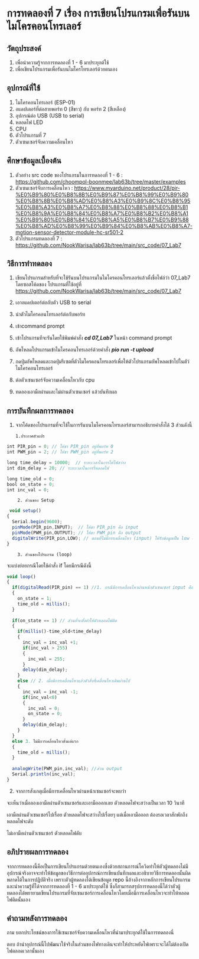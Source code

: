 # การทดลองที่ 7 เรื่อง การเขียนโปรแกรมเพื่อรันบนไมโครคอนโทรเลอร์

## วัตถุประสงค์
1. เพื่อนำความรู้จากการทดลองที่ 1 - 6 มาประยุกต์ใช้
2. เพื่อเขียนโปรแกรมเพื่อรันบนไมโครโทรเลอร์ด้วยตนเอง

## อุปกรณ์ที่ใช้
1. ไมโครคอนโทรเลอร์ (ESP-01)
2. อแดปเตอร์ที่ต่อสายพอร์ท 0 (สีขาว) กับ พอร์ท 2 (สีเหลือง)
3. อุปกรณ์ต่อ USB (USB to serial)
4. หลอดไฟ LED
5. CPU
6. ตัวโปรแกรมที่ 7
7. ตัวเซนเซอร์จับความเคลื่อนไหว


## ศึกษาข้อมูลเบื้องต้น
1. ตัวอย่าง src code ของโปรแกรมในการทดลองที่ 1 - 6 : https://github.com/choompol-boonmee/lab63b/tree/master/examples
2. ตัวเซนเซอร์จับการเคลื่อนไหว : https://www.myarduino.net/product/28/pir-%E0%B9%80%E0%B8%8B%E0%B9%87%E0%B8%99%E0%B9%80%E0%B8%8B%E0%B8%AD%E0%B8%A3%E0%B9%8C%E0%B8%95%E0%B8%A3%E0%B8%A7%E0%B8%88%E0%B8%88%E0%B8%B1%E0%B8%9A%E0%B8%84%E0%B8%A7%E0%B8%B2%E0%B8%A1%E0%B9%80%E0%B8%84%E0%B8%A5%E0%B8%B7%E0%B9%88%E0%B8%AD%E0%B8%99%E0%B9%84%E0%B8%AB%E0%B8%A7-motion-sensor-detector-module-hc-sr501-2
3. ตัวโปรแกรมทดลองที่ 7 : https://github.com/NookWarisa/lab63b/tree/main/src_code/07_Lab7

 
## วิธีการทำทดลอง
1. เขียนโปรแกรมสำหรับที่จะใช้รันบนโปรแกรมในไมโครคอนโทรเลอร์แล้วตั้งชื่อไฟล์ว่า 07_Lab7 
โดยซอสโค้ดของ โปรแกรมที่ใช้อยู่ที่  https://github.com/NookWarisa/lab63b/tree/main/src_code/07_Lab7

2. เอาอแดปเตอร์ต่อกับตัว USB to serial
3. นำตัวไมโครคอนโทรเลอร์ต่อกับพอร์ท
4. เข้าcommand prompt
5. เข้าโปรแกรมทีจะรันโดยใช้พิมพ์คำสั่ง ***cd 07_Lab7*** ในหน้า command prompt
6. อัพโหลดโปรแกรมเข้าไมโครคอนโทรเลอร์ด้วยคำสั่ง ***pio run -t upload***
7. กดปุ่มอัพโหลดและกดปุ่มรีเซตที่ตัวไมโครคอนโทรเลอร์เพื่อให้ตัวโปรแกรมอัพโหลดเข้าไปในตัว่ไมโครคอนโทรเลอร์
8. ต่อตัวเซนเซอร์จับความเคลื่อนไหวกับ cpu
9. ทดลองเอามือผ่านและไม่ผ่านตัวเซนเซอร์ แล้วบันทึกผล 

## การบันทึกผลการทดลอง
1. จากโค้ดของโปรแกรมที่จะใช้ในการรันบนไมโครคอนโทรเลอร์สามารถอธิบายคำสั่งได้ 3 ส่วนดังนี้
 
       1.ประกาศตัวแปร
```javascript
int PIR_pin = 0; // ให้ขา PIR_pin อยู่ที่พอร์ท 0
int PWM_pin = 2; // ให้ขา PWM_pin อยู่ที่พอร์ท 2

long time_delay = 10000;  // ระยะเวลาในการให้ไฟสว่าง
int dim_delay = 20; // ระยะเวลาในการรี่หลอดไฟ

long time_old = 0; 
bool on_state = 0;  
int inc_val = 0; 
```
        2. ส่วนของ Setup
```javascript        
 void setup() 
{
  Serial.begin(9600);
  pinMode(PIR_pin,INPUT);  // ให้ขา PIR_pin คือ input 
  pinMode(PWM_pin,OUTPUT); // ให้ขา PWM_pin คือ output
  digitalWrite(PIR_pin,LOW); // ตอนที่ไม่มีการเคลื่อนไหว (input) ให้รับข้อมูลเป็น low (0)
}
```
        3. ส่วนของโปรแกรม (loop)
จะแบ่งย่อยกรณีโดยใช้คำสั่ง if โดยมีกรณีดังนี้
```javascript
void loop() 
{
  if(digitalRead(PIR_pin) == 1) //1. กรณีมีการเคลื่อนไหวผ่านหน้าตัวเซนเซอร์ input คือ 1 
  {
    on_state = 1;
    time_old = millis(); 
  }
  
  if(on_state == 1) // ส่วนที่จะตั้งค่าให้ตัวหลอดไฟติด
  {
    if(millis()-time_old<time_delay)
    {
      inc_val = inc_val +1;
      if(inc_val > 255)
      {
        inc_val = 255;
      }
      delay(dim_delay);
    }
    else // 2. เมื่อมีการเคลื่อนไหวแล้วตัวสิ่งที่เคลื่อนไหวเดินผ่านไป
    {
      inc_val = inc_val -1;
      if(inc_val<0)
      {
        inc_val = 0;
        on_state = 0;
      }
      delay(dim_delay);
    }
  }  
  else 3. ไม่มีการเคลื่อนไหวตั้งแต่แรก
  {
    time_old = millis(); 
  }
  
  analogWrite(PWM_pin,inc_val); //ส่วน output
  Serial.println(inc_val);
}
```

2. จากการสังเกตุเมื่อมีการเคลื่อนไหวผ่านหน้าเซนเซอร์จะพบว่า

จะเห็นว่าเมื่อลองเอามือผ่านตัวเซนเซอร์และเอามือออกเลย ตัวหลอดไฟจะสว่างเป็นเวลา 10 วินาที

เอามือผ่านตัวเซนเซอร์ไปเรื่อย ตัวหลอดไฟจะสว่างไปเรื่อยๆ แต่เมื่อเอามือออก ต้องรอเวลาสักพักถึงหลอดไฟจะดับ

ไม่เอามือผ่านตัวเซนเซอร์ ตัวหลอดไฟดับ


## อภิปรายผลการทดลอง
จากการทดลองนี้คือเป็นการเขียนโปรแกรมด้วยตนเองซึ่งด้วยสถานการณ์โควิดทำให้ตัวผู้ทดลองไม่มีอุปกรณ์จริงอาจจะทำให้ข้อมูลของวิธีการต่ออุปกรณ์การเขียนบันทึกผลและอธิบายวิธีการทดลองนั้นผิดพลาดได้ในการปฏิบัติจริง เพราะตัวผู้ทดลองได้เขียนข้อมูล repo นี้อ้างอิงจากหลักการเขียนโปรแกรมและนำความรู้ที่ได้จากการทดลองที่ 1 - 6 มาประยุกต์ใช้ ซึ่งก็สามารถสรุปการทดลองนี้ได้ว่าตัวผู้ทดลองได้พยายามเขียนโปรแกรมที่จับเซนเซอร์การเคลื่อนไหวโดยเมื่อมีการเคลื่อนไหวจะทำให้หลอดไฟติดนั้นเอง  

## คำถามหลังการทดลอง
ถาม บอกประโยชน์ของการใช้เซนเซอร์จับความเคลื่อนไหวที่นำมาประยุกต์ใช้ในการทดลองนี่

ตอบ ถ้านำอุปกรณ์นี้ไปพัฒนาใช้จริงในส่วนของไฟทางเดินจะทำให้ประหยัดไฟเพราะจะได้ไม่ต้องเปิดไฟตลอดเวลานั้นเอง


